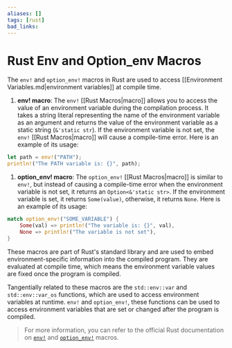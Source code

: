 ```yaml
---
aliases: []
tags: [rust]
bad_links:
---
```

# Rust Env and Option_env Macros

The `env!` and `option_env!` macros in Rust are used to access [[Environment Variables.md|environment variables]] at compile time.

1. **env! macro**: The `env!` [[Rust Macros|macro]] allows you to access the value of an environment variable during the compilation process. It takes a string literal representing the name of the environment variable as an argument and returns the value of the environment variable as a static string (`&'static str`). If the environment variable is not set, the `env!` [[Rust Macros|macro]] will cause a compile-time error. Here is an example of its usage:

```rust
let path = env!("PATH");
println!("The PATH variable is: {}", path);
```

1. **option_env! macro**: The `option_env!` [[Rust Macros|macro]] is similar to `env!`, but instead of causing a compile-time error when the environment variable is not set, it returns an `Option<&'static str>`. If the environment variable is set, it returns `Some(value)`, otherwise, it returns `None`. Here is an example of its usage:

```rust
match option_env!("SOME_VARIABLE") {
    Some(val) => println!("The variable is: {}", val),
    None => println!("The variable is not set"),
}
```

These macros are part of Rust's standard library and are used to embed environment-specific information into the compiled program. They are evaluated at compile time, which means the environment variable values are fixed once the program is compiled.

Tangentially related to these macros are the `std::env::var` and `std::env::var_os` functions, which are used to access environment variables at runtime. `env!` and `option_env!`, these functions can be used to access environment variables that are set or changed after the program is compiled.

> For more information, you can refer to the official Rust documentation on [`env!`](https://doc.rust-lang.org/std/macro.env.html) and [`option_env!`](https://doc.rust-lang.org/std/macro.option_env.html) macros.